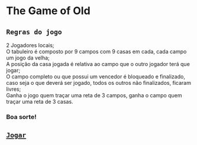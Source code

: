 # The Game of Old

## `Regras do jogo`
2 Jogadores locais;<br>
O tabuleiro é composto por 9 campos com 9 casas em cada, cada campo um jogo da velha;<br>
A posição da casa jogada é relativa ao campo que o outro jogador terá que jogar;<br>
O campo completo ou que possui um vencedor é bloqueado e finalizado, caso seja o que deverá ser jogado, todos os outros não finalizados, ficaram livres;<br>
Ganha o jogo quem traçar uma reta de 3 campos, ganha o campo quem traçar uma reta de 3 casas.
### Boa sorte!
## [`Jogar`](https://the-game-of-old.vercel.app/)
